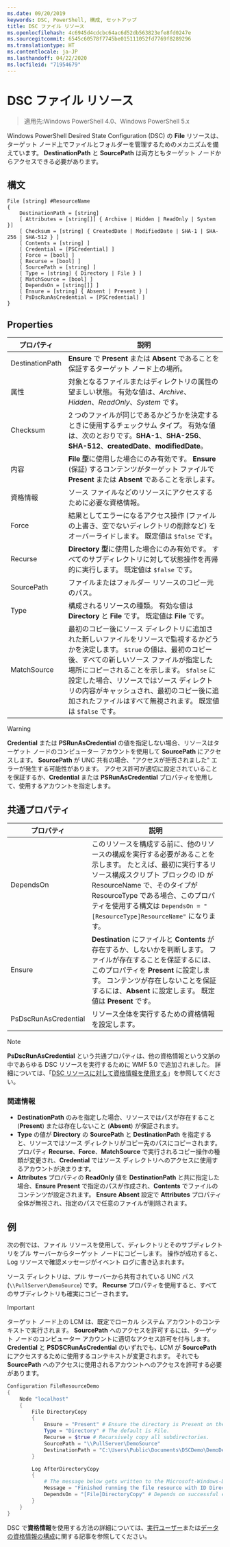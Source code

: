 ```yaml
---
ms.date: 09/20/2019
keywords: DSC, PowerShell, 構成, セットアップ
title: DSC ファイル リソース
ms.openlocfilehash: 4c6945d4cdcbc64ac6d52db563823efe8fd0247e
ms.sourcegitcommit: 6545c60578f7745be015111052fd7769f8289296
ms.translationtype: HT
ms.contentlocale: ja-JP
ms.lasthandoff: 04/22/2020
ms.locfileid: "71954679"
---
```

# <a name="dsc-file-resource"></a>DSC ファイル リソース

> 適用先:Windows PowerShell 4.0、Windows PowerShell 5.x

Windows PowerShell Desired State Configuration (DSC) の **File** リソースは、ターゲット ノード上でファイルとフォルダーを管理するためのメカニズムを備えています。 **DestinationPath** と **SourcePath** は両方ともターゲット ノードからアクセスできる必要があります。

## <a name="syntax"></a>構文

```Syntax
File [string] #ResourceName
{
    DestinationPath = [string]
    [ Attributes = [string[]] { Archive | Hidden | ReadOnly | System }]
    [ Checksum = [string] { CreatedDate | ModifiedDate | SHA-1 | SHA-256 | SHA-512 } ]
    [ Contents = [string] ]
    [ Credential = [PSCredential] ]
    [ Force = [bool] ]
    [ Recurse = [bool] ]
    [ SourcePath = [string] ]
    [ Type = [string] { Directory | File } ]
    [ MatchSource = [bool] ]
    [ DependsOn = [string[]] ]
    [ Ensure = [string] { Absent | Present } ]
    [ PsDscRunAsCredential = [PSCredential] ]
}
```

## <a name="properties"></a>Properties

|プロパティ |説明 |
|---|---|
|DestinationPath |**Ensure** で **Present** または **Absent** であることを保証するターゲット ノード上の場所。 |
|属性 |対象となるファイルまたはディレクトリの属性の望ましい状態。 有効な値は、_Archive_、_Hidden_、_ReadOnly_、_System_ です。 |
|Checksum |2 つのファイルが同じであるかどうかを決定するときに使用するチェックサム タイプ。 有効な値は、次のとおりです。**SHA-1**、**SHA-256**、**SHA-512**、**createdDate**、**modifiedDate**。 |
|内容 |**File** **型**に使用した場合にのみ有効です。 **Ensure** (保証) するコンテンツがターゲット ファイルで **Present** または **Absent** であることを示します。 |
|資格情報 |ソース ファイルなどのリソースにアクセスするために必要な資格情報。 |
|Force |結果としてエラーになるアクセス操作 (ファイルの上書き、空でないディレクトリの削除など) をオーバーライドします。 既定値は `$false` です。 |
|Recurse |**Directory** **型**に使用した場合にのみ有効です。 すべてのサブディレクトリに対して状態操作を再帰的に実行します。 既定値は `$false` です。 |
|SourcePath |ファイルまたはフォルダー リソースのコピー元のパス。 |
|Type |構成されるリソースの種類。 有効な値は **Directory** と **File** です。 既定値は **File** です。 |
|MatchSource |最初のコピー後にソース ディレクトリに追加された新しいファイルをリソースで監視するかどうかを決定します。 `$true` の値は、最初のコピー後、すべての新しいソース ファイルが指定した場所にコピーされることを示します。 `$false` に設定した場合、リソースではソース ディレクトリの内容がキャッシュされ、最初のコピー後に追加されたファイルはすべて無視されます。 既定値は `$false` です。 |

> [!WARNING]
> **Credential** または **PSRunAsCredential** の値を指定しない場合、リソースはターゲット ノードのコンピューター アカウントを使用して **SourcePath** にアクセスします。 **SourcePath** が UNC 共有の場合、"アクセスが拒否されました" エラーが発生する可能性があります。 アクセス許可が適切に設定されていることを保証するか、**Credential** または **PSRunAsCredential** プロパティを使用して、使用するアカウントを指定します。

## <a name="common-properties"></a>共通プロパティ

|プロパティ |説明 |
|---|---|
|DependsOn |このリソースを構成する前に、他のリソースの構成を実行する必要があることを示します。 たとえば、最初に実行するリソース構成スクリプト ブロックの ID が ResourceName で、そのタイプが ResourceType である場合、このプロパティを使用する構文は `DependsOn = "[ResourceType]ResourceName"` になります。 |
|Ensure |**Destination** にファイルと **Contents** が存在するか、しないかを判断します。 ファイルが存在することを保証するには、このプロパティを **Present** に設定します。 コンテンツが存在しないことを保証するには、**Absent** に設定します。 既定値は **Present** です。 |
|PsDscRunAsCredential |リソース全体を実行するための資格情報を設定します。 |

> [!NOTE]
> **PsDscRunAsCredential** という共通プロパティは、他の資格情報という文脈の中であらゆる DSC リソースを実行するために WMF 5.0 で追加されました。 詳細については、「[DSC リソースに対して資格情報を使用する](../../../configurations/runasuser.md)」を参照してください。

### <a name="additional-information"></a>関連情報

- **DestinationPath** のみを指定した場合、リソースではパスが存在すること (**Present**) または存在しないこと (**Absent**) が保証されます。
- **Type** の値が **Directory** の **SourcePath** と **DestinationPath** を指定すると、リソースではソース ディレクトリがコピー先のパスにコピーされます。 プロパティ **Recurse**、**Force**、**MatchSource** で実行されるコピー操作の種類が変更され、**Credential** ではソース ディレクトリへのアクセスに使用するアカウントが決まります。
- **Attributes** プロパティの **ReadOnly** 値を **DestinationPath** と共に指定した場合、**Ensure** **Present** で指定のパスが作成され、**Contents** でファイルのコンテンツが設定されます。 **Ensure** **Absent** 設定で **Attributes** プロパティ全体が無視され、指定のパスで任意のファイルが削除されます。

## <a name="example"></a>例

次の例では、ファイル リソースを使用して、ディレクトリとそのサブディレクトリをプル サーバーからターゲット ノードにコピーします。 操作が成功すると、Log リソースで確認メッセージがイベント ログに書き込まれます。

ソース ディレクトリは、プル サーバーから共有されている UNC パス (`\\PullServer\DemoSource`) です。 **Recurse** プロパティを使用すると、すべてのサブディレクトリも確実にコピーされます。

> [!IMPORTANT]
> ターゲット ノード上の LCM は、既定でローカル システム アカウントのコンテキストで実行されます。 **SourcePath** へのアクセスを許可するには、ターゲット ノードのコンピューター アカウントに適切なアクセス許可を付与します。 **Credential** と **PSDSCRunAsCredential** のいずれでも、LCM が **SourcePath** にアクセスするために使用するコンテキストが変更されます。 それでも **SourcePath** へのアクセスに使用されるアカウントへのアクセスを許可する必要があります。

```powershell
Configuration FileResourceDemo
{
    Node "localhost"
    {
        File DirectoryCopy
        {
            Ensure = "Present" # Ensure the directory is Present on the target node.
            Type = "Directory" # The default is File.
            Recurse = $true # Recursively copy all subdirectories.
            SourcePath = "\\PullServer\DemoSource"
            DestinationPath = "C:\Users\Public\Documents\DSCDemo\DemoDestination"
        }

        Log AfterDirectoryCopy
        {
            # The message below gets written to the Microsoft-Windows-Desired State Configuration/Analytic log
            Message = "Finished running the file resource with ID DirectoryCopy"
            DependsOn = "[File]DirectoryCopy" # Depends on successful execution of the File resource.
        }
    }
}
```

DSC で**資格情報**を使用する方法の詳細については、[実行ユーザー](../../../configurations/runAsUser.md)または[データの資格情報の構成](../../../configurations/configDataCredentials.md)に関する記事を参照してください。